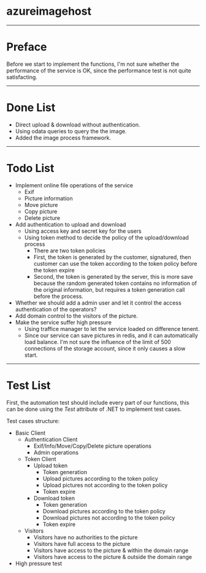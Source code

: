 # azureimagehost

---

# Preface

Before we start to implement the functions, I'm not sure whether the performance of the service is OK, since the performance test is not quite satisfacting.

---

# Done List

- Direct upload & download without authentication.
- Using odata queries to query the the image.
- Added the image process framework.

---

# Todo List

- Implement online file operations of the service
  - Exif
  - Picture information
  - Move picture
  - Copy picture
  - Delete picture
- Add authentication to upload and download
  - Using access key and secret key for the users
  - Using token method to decide the policy of the upload/download process
    - There are two token policies
    - First, the token is generated by the customer, signatured, then customer can use the token according to the token policy before the token expire
    - Second, the token is generated by the server, this is more save because the random generated token contains no information of the original information, but requires a token generation call before the process.
- Whether we should add a admin user and let it control the access authentication of the operators?
- Add domain control to the visitors of the picture.
- Make the service suffer high pressure
  - Using traffice manager to let the service loaded on difference tenent.
  - Since our service can save pictures in redis, and it can automatically load balance. I'm not sure the influence of the limit of 500 connections of the storage account, since it only causes a slow start.

---

# Test List

First, the automation test should include every part of our functions, this can be done using the *Test* attribute of .NET to implement test cases.

Test cases structure:

- Basic Client
  - Authentication Client
    - Exif/Info/Move/Copy/Delete picture operations
    - Admin operations
  - Token Client
    - Upload token
      - Token generation
      - Upload pictures according to the token policy
      - Upload pictures not according to the token policy
      - Token expire
    - Download token
      - Token generation
      - Download pictures according to the token policy
      - Download pictures not according to the token policy
      - Token expire
  - Visitors
    - Visitors have no authorities to the picture
    - Visitors have full access to the picture
    - Visitors have access to the picture & within the domain range
    - Visitors have access to the picture & outside the domain range
- High pressure test
